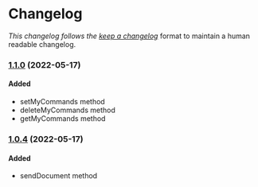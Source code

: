 # Changelog

_This changelog follows the [keep a changelog](https://keepachangelog.com)_ format to maintain a human readable changelog.

### [1.1.0](https://github.com/nikita-nuykin/tg-bot-api/compare/v1.0.4...v1.1.0) (2022-05-17)

#### Added

- setMyCommands method
- deleteMyCommands method
- getMyCommands method

### [1.0.4](https://github.com/nikita-nuykin/tg-bot-api/compare/v1.0.0...v1.0.4) (2022-05-17)

#### Added

- sendDocument method